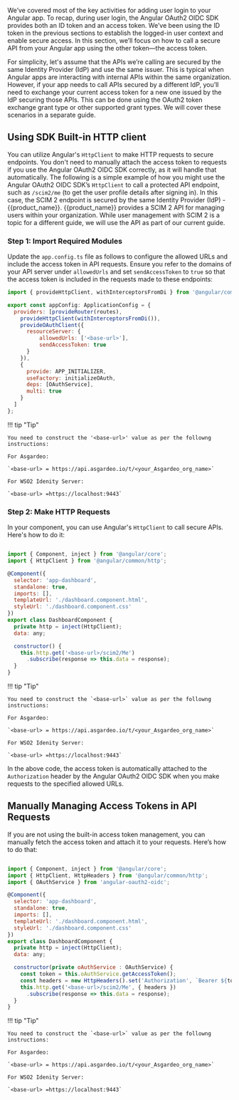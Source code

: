
We’ve covered most of the key activities for adding user login to your Angular app. To recap, during user login, the Angular OAuth2 OIDC SDK provides both an ID token and an access token. We’ve been using the ID token in the previous sections to establish the logged-in user context and enable secure access. In this section, we’ll focus on how to call a secure API from your Angular app using the other token—the access token.

For simplicity, let's assume that the APIs we’re calling are secured by the same Identity Provider (IdP) and use the same issuer. This is typical when Angular apps are interacting with internal APIs within the same organization. However, if your app needs to call APIs secured by a different IdP, you’ll need to exchange your current access token for a new one issued by the IdP securing those APIs. This can be done using the OAuth2 token exchange grant type or other supported grant types. We will cover these scenarios in a separate guide.

## Using SDK Built-in HTTP client

You can utilize Angular's `HttpClient` to make HTTP requests to secure endpoints. You don't need to manually attach the access token to requests if you use the Angular OAuth2 OIDC SDK correctly, as it will handle that automatically.
The following is a simple example of how you might use the Angular OAuth2 OIDC SDK’s `HttpClient` to call a protected API endpoint, such as `/scim2/me` (to get the user profile details after signing in). In this case, the SCIM 2 endpoint is secured by the same Identity Provider (IdP) - {{product_name}}. {{product_name}} provides a SCIM 2 API for managing users within your organization. While user management with SCIM 2 is a topic for a different guide, we will use the API as part of our current guide.

### Step 1: Import Required Modules

Update the `app.config.ts` file as follows to configure the allowed URLs and include the access token in API requests. Ensure you refer to the domains of your API server under `allowedUrls` and set `sendAccessToken` to `true` so that the access token is included in the requests made to these endpoints:

```javascript title="app.config.ts" hl_lines="5-11"
import { provideHttpClient, withInterceptorsFromDi } from '@angular/common/http';

export const appConfig: ApplicationConfig = {
  providers: [provideRouter(routes),
    provideHttpClient(withInterceptorsFromDi()),
    provideOAuthClient({
      resourceServer: {
          allowedUrls: ['<base-url>'],
          sendAccessToken: true
      }
    }),
    {
      provide: APP_INITIALIZER,
      useFactory: initializeOAuth,
      deps: [OAuthService],
      multi: true
    }
  ]
};

```

!!! tip "Tip"

    You need to construct the '<base-url>' value as per the followng instructions: 

    For Asgardeo: 

    `<base-url> = https://api.asgardeo.io/t/<your_Asgardeo_org_name>`

    For WSO2 Idenity Server: 

    `<base-url> =https://localhost:9443`

### Step 2: Make HTTP Requests

In your component, you can use Angular's `HttpClient` to call secure APIs. Here's how to do it:

```javascript title="dashboard.component.ts" hl_lines="16"

import { Component, inject } from '@angular/core';
import { HttpClient } from '@angular/common/http';

@Component({
  selector: 'app-dashboard',
  standalone: true,
  imports: [],
  templateUrl: './dashboard.component.html',
  styleUrl: './dashboard.component.css'
})
export class DashboardComponent {
  private http = inject(HttpClient);
  data: any;

  constructor() {
    this.http.get('<base-url>/scim2/Me')
      .subscribe(response => this.data = response);
  }
}


```

!!! tip "Tip"

    You need to construct the `<base-url>` value as per the followng instructions: 

    For Asgardeo: 

    `<base-url> = https://api.asgardeo.io/t/<your_Asgardeo_org_name>`

    For WSO2 Idenity Server: 

    `<base-url> =https://localhost:9443`

In the above code, the access token is automatically attached to the `Authorization` header by the Angular OAuth2 OIDC SDK when you make requests to the specified allowed URLs.

## Manually Managing Access Tokens in API Requests

If you are not using the built-in access token management, you can manually fetch the access token and attach it to your requests. Here’s how to do that:

```javascript title="dashboard.component.ts"

import { Component, inject } from '@angular/core';
import { HttpClient, HttpHeaders } from '@angular/common/http';
import { OAuthService } from 'angular-oauth2-oidc';

@Component({
  selector: 'app-dashboard',
  standalone: true,
  imports: [],
  templateUrl: './dashboard.component.html',
  styleUrl: './dashboard.component.css'
})
export class DashboardComponent {
  private http = inject(HttpClient);
  data: any;

  constructor(private oAuthService : OAuthService) {
    const token = this.oAuthService.getAccessToken();
    const headers = new HttpHeaders().set('Authorization', `Bearer ${token}`);
    this.http.get('<base-url>/scim2/Me', { headers })
      .subscribe(response => this.data = response);
  }
}

```

!!! tip "Tip"

    You need to construct the `<base-url>` value as per the followng instructions: 

    For Asgardeo: 

    `<base-url> = https://api.asgardeo.io/t/<your_Asgardeo_org_name>`

    For WSO2 Idenity Server: 

    `<base-url> =https://localhost:9443`
  